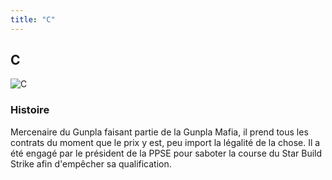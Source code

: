 ```yaml
---
title: "C"
---
```


C
-


![C](/images/stories/saga/gundambf/persos/c.png)




### Histoire


Mercenaire du Gunpla faisant partie de la Gunpla Mafia, il prend tous les contrats du moment que le prix y est, peu import la légalité de la chose. Il a été engagé par le président de la PPSE pour saboter la course du Star Build Strike afin d'empêcher sa qualification.


